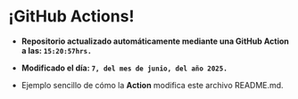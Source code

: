 # ¡GitHub Actions!
* **Repositorio actualizado automáticamente mediante una GitHub Action a las: `15:20:57hrs.`**
* **Modificado el día: `7, del mes de junio, del año 2025.`**

* Ejemplo sencillo de cómo la **Action** modifica este archivo README.md.
